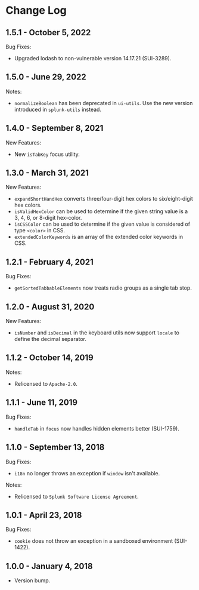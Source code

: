 Change Log
============

1.5.1 - October 5, 2022
----------
Bug Fixes:
* Upgraded lodash to non-vulnerable version 14.17.21 (SUI-3289).


1.5.0 - June 29, 2022
----------
Notes: 
* `normalizeBoolean` has been deprecated in `ui-utils`. Use the new version introduced in `splunk-utils` instead.

1.4.0 - September 8, 2021
----------
New Features: 
* New `isTabKey` focus utility.

1.3.0 - March 31, 2021
----------
New Features:
* `expandShortHandHex` converts three/four-digit hex colors to six/eight-digit hex colors.
* `isValidHexColor` can be used to determine if the given string value is a 3, 4, 6, or 8-digit hex-color.
* `isCSSColor` can be used to determine if the given value is considered of type `<color>` in CSS.
* `extendedColorKeywords` is an array of the extended color keywords in CSS.

1.2.1 - February 4, 2021
----------
Bug Fixes:
* `getSortedTabbableElements` now treats radio groups as a single tab stop.

1.2.0 - August 31, 2020
----------
New Features:
* `isNumber` and `isDecimal` in the keyboard utils now support `locale` to define the decimal separator.

1.1.2 - October 14, 2019
----------
Notes:
* Relicensed to `Apache-2.0`.

1.1.1 - June 11, 2019
----------
Bug Fixes:
* `handleTab` in `focus` now handles hidden elements better (SUI-1759).

1.1.0 - September 13, 2018
----------
Bug Fixes:
* `i18n` no longer throws an exception if `window` isn't available.

Notes:
* Relicensed to `Splunk Software License Agreement`.

1.0.1 - April 23, 2018
----------
Bug Fixes:
* `cookie` does not throw an exception in a sandboxed environment (SUI-1422).

1.0.0 - January 4, 2018
----------
* Version bump.
